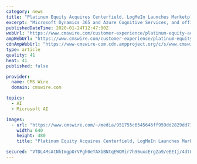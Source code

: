 ```yaml
---
category: news
title: "Platinum Equity Acquires Centerfield, LogMeIn Launches Marketplace, More News"
excerpt: "Microsoft Dynamics 365 and Azure Cognitive Services, and officials promised more information about these upcoming integrations later this year. Headquartered in Daly City, Calif., Genesys has more ..."
publishedDateTime: 2020-01-24T12:47:00Z
webUrl: "https://www.cmswire.com/customer-experience/platinum-equity-acquires-centerfield-logmein-launches-marketplace-more-news/"
ampWebUrl: "https://www.cmswire.com/customer-experience/platinum-equity-acquires-centerfield-logmein-launches-marketplace-more-news/amp/"
cdnAmpWebUrl: "https://www-cmswire-com.cdn.ampproject.org/c/s/www.cmswire.com/customer-experience/platinum-equity-acquires-centerfield-logmein-launches-marketplace-more-news/amp/"
type: article
quality: 41
heat: 41
published: false

provider:
  name: CMS Wire
  domain: cmswire.com

topics:
  - AI
  - Microsoft AI

images:
  - url: "https://www.cmswire.com/~/media/951755c6545646ff959dd2829dd71ecd.jpg?mw=1024&hash=90E8FD4CBF33B2AD8D5DCEEF05E2F15103D67212"
    width: 640
    height: 480
    title: "Platinum Equity Acquires Centerfield, LogMeIn Launches Marketplace, More News"

secured: "VTDL4MsAtNhImgpOrVPgh0eTAXbBNtqEWOMir7h96uxcErgZa9/eEE1j/4dtQtW8D9ts5pEz08cQehJbxt0L6EfTVOTdBv9qZbpF5BYhQMN7JkN4qKSOQsejkI7Pvo8wwnUBWk9nq9Ip96/p+FI6k0wxHi0SBdarJWzUmU9vgyhWVqSAI3SQbUnFrvFoMp7iVx4ayt6aUYjRazjxmWTqtFjjwWDH0oeQ+O0YvOZ59hE2hfxVRIkRR8ZSwU+NoH/cfqe3z7w/ofsghR4nrEFu9oaZpbVfqCkAp5ivIcsZt7ikWR9xB2TjE3GI/k5xIVAO;P4S69mweXiFg7RBhlG+F3Q=="
---
```


